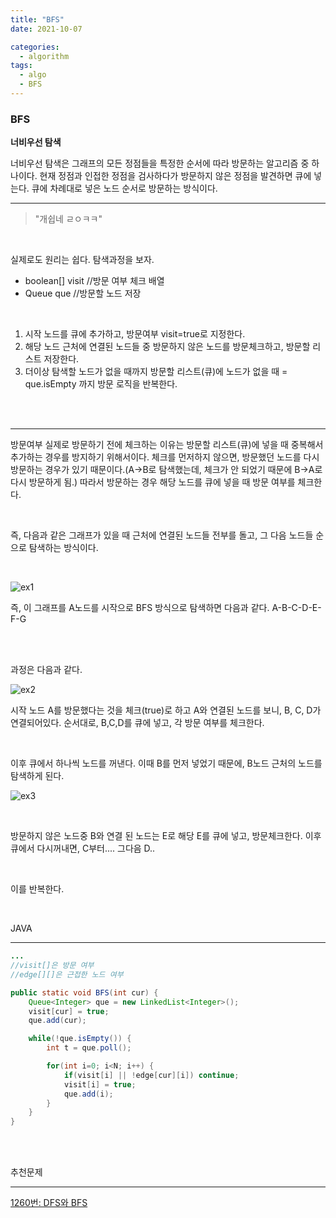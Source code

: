 ```yaml
---
title: "BFS"
date: 2021-10-07

categories:
  - algorithm
tags:
  - algo
  - BFS
---
```


### BFS

**너비우선 탐색**

너비우선 탐색은 그래프의 모든 정점들을 특정한 순서에 따라 방문하는 알고리즘 중 하나이다. 현재 정점과 인접한 정점을 검사하다가 방문하지 않은 정점을 발견하면 큐에 넣는다. 큐에 차례대로 넣은 노드 순서로 방문하는 방식이다.

---


>"개쉽네 ㄹㅇㅋㅋ"
<br>


실제로도 원리는 쉽다. 탐색과정을 보자.
<br>

- boolean[] visit   //방문 여부 체크 배열
- Queue<Integer> que   //방문할 노드 저장

<br>

1. 시작 노드를 큐에 추가하고, 방문여부 visit=true로 지정한다.
2. 해당 노드 근처에 연결된 노드들 중 방문하지 않은 노드를 방문체크하고, 방문할 리스트 저장한다.
3. 더이상 탐색할 노드가 없을 때까지 방문할 리스트(큐)에 노드가 없을 때 = que.isEmpty 까지 방문 로직을 반복한다.

<br>
<br>

---

방문여부 실제로 방문하기 전에 체크하는 이유는 방문할 리스트(큐)에 넣을 때 중복해서 추가하는 경우를 방지하기 위해서이다. 체크를 먼저하지 않으면, 방문했던 노드를 다시 방문하는 경우가 있기 때문이다.(A→B로 탐색했는데, 체크가 안 되었기 때문에 B→A로 다시 방문하게 됨.) 따라서 방문하는 경우 해당 노드를 큐에 넣을 때 방문 여부를 체크한다.

<br>

즉, 다음과 같은 그래프가 있을 때 근처에 연결된 노드들 전부를 돌고, 그 다음 노드들 순으로 탐색하는 방식이다.

<br>

![ex1](https://user-images.githubusercontent.com/47859845/136342235-85d6f7e0-8fcb-4e3c-9a2a-b2b2ef3abb05.png)

즉, 이 그래프를 A노드를 시작으로 BFS 방식으로 탐색하면 다음과 같다. A-B-C-D-E-F-G

<br>
<br>

과정은 다음과 같다.

![ex2](https://user-images.githubusercontent.com/47859845/136342501-0bd51d1d-c569-4cf8-85f8-cbf6d4dca256.png)


시작 노드 A를 방문했다는 것을 체크(true)로 하고 A와 연결된 노드를 보니, B, C, D가 연결되어있다. 순서대로, B,C,D를 큐에 넣고, 각 방문 여부를 체크한다.

<br>

이후 큐에서 하나씩 노드를 꺼낸다. 이때 B를 먼저 넣었기 때문에, B노드 근처의 노드를 탐색하게 된다.
<br>

![ex3](https://user-images.githubusercontent.com/47859845/136342590-959c07cf-8791-47e0-b792-10853bd5413f.png)

<br>

방문하지 않은 노드중 B와 연결 된 노드는 E로 해당 E를 큐에 넣고, 방문체크한다. 이후 큐에서 다시꺼내면, C부터.... 그다음 D..

<br>

이를 반복한다.

<br>

JAVA

---

```java
...
//visit[]은 방문 여부
//edge[][]은 근접한 노드 여부

public static void BFS(int cur) {
	Queue<Integer> que = new LinkedList<Integer>();
	visit[cur] = true;
	que.add(cur);

	while(!que.isEmpty()) {
		int t = que.poll();

		for(int i=0; i<N; i++) {
			if(visit[i] || !edge[cur][i]) continue;
			visit[i] = true;
			que.add(i);
		}
	}
}
```
<br><br>

추천문제

---

[1260번: DFS와 BFS](https://www.acmicpc.net/problem/1260)

<br><br>